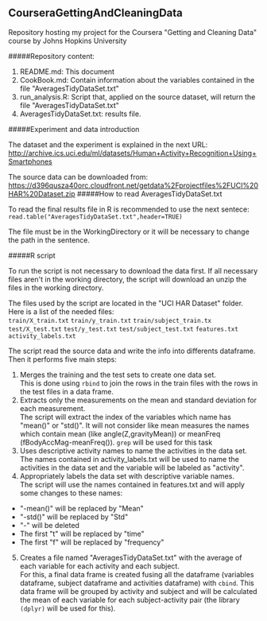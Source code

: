 ## CourseraGettingAndCleaningData
Repository hosting my project for the Coursera "Getting and Cleaning Data" course by Johns Hopkins University

#####Repository content:
1. README.md: This document
2. CookBook.md: Contain information about the variables contained in the file "AveragesTidyDataSet.txt"
3. run_analysis.R: Script that, applied on the source dataset, will return the file "AveragesTidyDataSet.txt"
4. AveragesTidyDataSet.txt: results file.

#####Experiment and data introduction

The dataset and the experiment is explained in the next URL:
http://archive.ics.uci.edu/ml/datasets/Human+Activity+Recognition+Using+Smartphones

The source data can be downloaded from:
https://d396qusza40orc.cloudfront.net/getdata%2Fprojectfiles%2FUCI%20HAR%20Dataset.zip 
#####How to read AveragesTidyDataSet.txt

To read the final results file in R is recommended to use the next sentece:  
`read.table("AveragesTidyDataSet.txt",header=TRUE)`

The file must be in the WorkingDirectory or it will be necessary to change the path in the sentence.

#####R script   

To run the script is not necessary to download the data first. If all necessary files aren't in the working directory, the script will download an unzip the files in the working directory.

The files used by the script are located in the "UCI HAR Dataset" folder. Here is a list of the needed files:  
`train/X_train.txt`
`train/y_train.txt`
`train/subject_train.tx`
`test/X_test.txt`
`test/y_test.txt`
`test/subject_test.txt`
`features.txt`
`activity_labels.txt`

The script read the source data and write the info into differents dataframe. Then it performs five main steps:

1. Merges the training and the test sets to create one data set.  
  This is done using `rbind` to join the rows in the train files with the rows in the test files in a data frame.
2. Extracts only the measurements on the mean and standard deviation for each measurement.   
  The script will extract the index of the variables which name has "mean()" or "std()".
  It will not consider like mean measures the names which contain mean (like angle(Z,gravityMean)) or meanFreq (fBodyAccMag-meanFreq()).
  `grep` will be used for this task
3. Uses descriptive activity names to name the activities in the data set.  
  The names contained in activity_labels.txt will be used to name the activities in the data set and the variable will be labeled as "activity".
4. Appropriately labels the data set with descriptive variable names.  
  The script will use the names contained in features.txt and will apply some changes to these names:
  * "-mean()" will be replaced by "Mean"
  * "-std()" will be replaced by "Std"
  * "-" will be deleted
  * The first "t" will be replaced by "time"
  * The first "f" will be replaced by "frequency"
5. Creates a file named "AveragesTidyDataSet.txt" with the average of each variable for each activity and each subject.  
  For this, a final data frame is created fusing all the dataframe (variables dataframe, subject dataframe and activities dataframe) with `cbind`. This data frame will be grouped by activity and subject and will be calculated the mean of each variable for each subject-activity pair (the library `(dplyr)` will be used for this).

